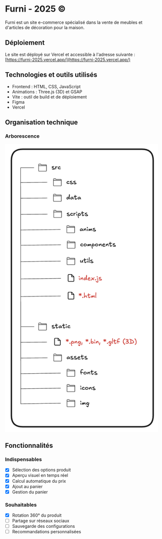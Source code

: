 # Furni - 2025 ©

Furni est un site e-commerce spécialisé dans la vente de meubles et d'articles de décoration pour la maison.

## Déploiement
Le site est déployé sur Vercel et accessible à l'adresse suivante : [https://furni-2025.vercel.app/](https://furni-2025.vercel.app/)

## Technologies et outils utilisés
- Frontend : HTML, CSS, JavaScript
- Animations : Three.js (3D) et GSAP
- Vite : outil de build et de déploiement
- Figma
- Vercel

## Organisation technique

### Arborescence

![architecture.png](./README/img/architecture.png)

## Fonctionnalités

### Indispensables
- [x] Sélection des options produit
- [x] Aperçu visuel en temps réel
- [x] Calcul automatique du prix
- [x] Ajout au panier
- [x] Gestion du panier

### Souhaitables
- [x] Rotation 360° du produit
- [ ] Partage sur réseaux sociaux
- [ ] Sauvegarde des configurations
- [ ] Recommandations personnalisées
